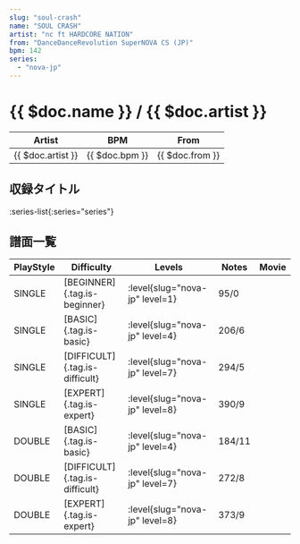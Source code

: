 ```yaml
---
slug: "soul-crash"
name: "SOUL CRASH"
artist: "nc ft HARDCORE NATION"
from: "DanceDanceRevolution SuperNOVA CS (JP)"
bpm: 142
series:
  - "nova-jp"
---
```


# {{ $doc.name }} / {{ $doc.artist }}

|Artist|BPM|From|
|------|---|----|
|{{ $doc.artist }}|{{ $doc.bpm }}|{{ $doc.from }}|

## 収録タイトル

:series-list{:series="series"}

## 譜面一覧

|PlayStyle|Difficulty|Levels|Notes|Movie|
|---------|----------|------|-----|-----|
|SINGLE|[BEGINNER]{.tag.is-beginner}|<div class="field is-grouped is-grouped-multiline"> :level{slug="nova-jp" level=1}</div>|95/0||
|SINGLE|[BASIC]{.tag.is-basic}|<div class="field is-grouped is-grouped-multiline"> :level{slug="nova-jp" level=4}</div>|206/6||
|SINGLE|[DIFFICULT]{.tag.is-difficult}|<div class="field is-grouped is-grouped-multiline"> :level{slug="nova-jp" level=7}</div>|294/5||
|SINGLE|[EXPERT]{.tag.is-expert}|<div class="field is-grouped is-grouped-multiline"> :level{slug="nova-jp" level=8}</div>|390/9||
|DOUBLE|[BASIC]{.tag.is-basic}|<div class="field is-grouped is-grouped-multiline"> :level{slug="nova-jp" level=4}</div>|184/11||
|DOUBLE|[DIFFICULT]{.tag.is-difficult}|<div class="field is-grouped is-grouped-multiline"> :level{slug="nova-jp" level=7}</div>|272/8||
|DOUBLE|[EXPERT]{.tag.is-expert}|<div class="field is-grouped is-grouped-multiline"> :level{slug="nova-jp" level=8}</div>|373/9||
